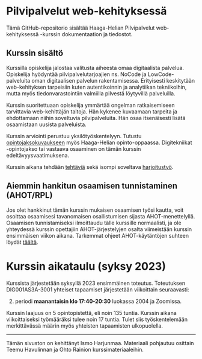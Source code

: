 # Pilvipalvelut web-kehityksessä

Tämä GitHub-repositorio sisältää Haaga-Helian Pilvipalvelut web-kehityksessä -kurssin dokumentaation ja tiedostot.

## Kurssin sisältö

Kurssilla opiskelija jalostaa valitusta aiheesta omaa digitaalista palvelua.
Opiskelija hyödyntää pilvipalvelutarjoajien ns. NoCode ja LowCode-palveluita oman digitaalisen palvelun rakentamisessa. 
Erityisesti keskitytään web-kehityksen tarpeisiin kuten autentikoinnin ja analytiikan tekniikoihin, mutta myös tiedonvarastointiin valmiilla pilvestä löytyvillä palveluilla.

Kurssin suoritettuaan opiskelija ymmärtää ongelman ratkaisemiseen tarvittavia web-kehittäjän taitoja. Hän kykenee kuvaamaan tarpeita ja ehdottamaan niihin soveltuvia pilvipalveluita. Hän osaa itsenäisesti lisätä osaamistaan uusista palveluista. 

Kurssin arviointi perustuu yksilötyöskentelyyn. Tutustu [opintojaksokuvaukseen](https://opinto-opas.haaga-helia.fi/course_unit/DIG001AS3A) myös Haaga-Helian opinto-oppaassa.
Digitekniikat -opintojakso tai vastaava osaaminen on tämän kurssin edeltävyysvaatimuksena.

Kurssin aikana tehdään [tehtäviä](https://github.com/Pilvipalvelut/web-kehityksessa/blob/main/tehtavat.md) sekä isompi soveltava [harjoitustyö](https://github.com/Pilvipalvelut/web-kehityksessa/blob/main/harjoitustyo.md).

## Aiemmin hankitun osaamisen tunnistaminen (AHOT/RPL)

Jos olet hankkinut tämän kurssin mukaisen osaamisen työsi kautta, voit osoittaa osaamisesi tavanomaisen osallistumisen sijasta AHOT-menettelyllä. Osaamisen tunnistamiseksi ilmoittaudu tälle kurssille normaalisti, ja ole yhteydessä kurssin opettajiin AHOT-järjestelyjen osalta viimeistään kurssin ensimmäisen viikon aikana.
Tarkemmat ohjeet AHOT-käytäntöjen suhteen löydät [täältä](https://github.com/Pilvipalvelut/web-kehityksessa/blob/main/ahot.md).

# Kurssin aikataulu (syksy 2023)

Kurssista järjestetään syksyllä 2023 ensimmäinen toteutus. Toteutuksen DIG001AS3A-3001 yhteiset tapaamiset järjestetään viikoittain seuraavasti:

2. periodi **maanantaisin klo 17:40-20:30** luokassa 2004 ja Zoomissa.

Kurssin laajuus on 5 opintopistettä, eli noin 135 tuntia. Kurssin aikana viikoittaiseksi työmääräksi tulee noin 17 tuntia. Tulet siis työskentelemään merkittävässä määrin myös yhteisten tapaamisten ulkopuolella.

------

Tämän sivuston on kehittänyt Ismo Harjunmaa. Materiaali pohjautuu osittain Teemu Havulinnan ja Ohto Rainion kurssimateriaaleihin.
